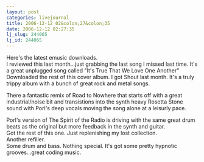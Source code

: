 ```yaml
---
layout: post
categories: livejournal
title: 2006-12-12 02&colon;27&colon;35
date: 2006-12-12 02:27:35
lj_slug: 244065
lj_id: 244065
---
```

Here's the latest emusic downloads.  
I reviewed this last month...just grabbing the last song I missed last time. It's a great unplugged song called "It's True That We Love One Another"  
Downloaded the rest of this cover album. I got Shout last month. It's a truly trippy album with a bunch of great rock and metal songs.  



There a fantastic remix of Road to Nowhere that starts off with a great industrial/noise bit and transistions into the synth heavy Rosetta Stone sound with Porl's deep vocals moving the song alone at a leisurly pace.  



Porl's version of The Spirit of the Radio is driving with the same great drum beats as the original but more feedback in the synth and guitar.  
Got the rest of this one. Just replenishing my lost collection.  
Another refiller.  
Some drum and bass. Nothing special. It's got some pretty hypnotic grooves...great coding music.
